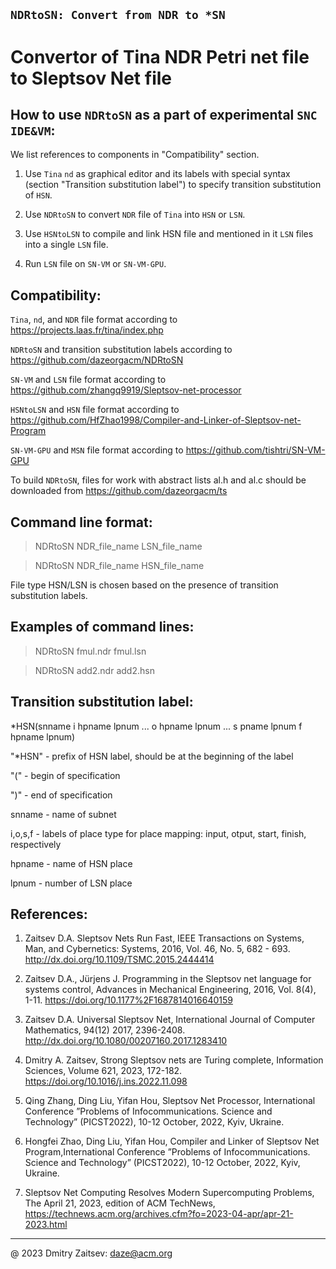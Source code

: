 ## `NDRtoSN: Convert from NDR to *SN`

# Convertor of Tina NDR Petri net file to Sleptsov Net file


How to use `NDRtoSN` as a part of experimental `SNC IDE&VM`:
------------------------------------------------------------

We list references to components in "Compatibility" section.

1) Use `Tina` `nd` as graphical editor and its labels with special syntax (section "Transition substitution label") to specify transition substitution of `HSN`.

2) Use `NDRtoSN` to convert `NDR` file of `Tina` into `HSN` or `LSN`. 

3) Use `HSNtoLSN` to compile and link HSN file and mentioned in it `LSN` files into a single `LSN` file.

4) Run `LSN` file on `SN-VM` or `SN-VM-GPU`.


Compatibility: 
-------------- 

`Tina`, `nd`, and `NDR` file format according to https://projects.laas.fr/tina/index.php

`NDRtoSN` and transition substitution labels according to https://github.com/dazeorgacm/NDRtoSN

`SN-VM` and `LSN` file format according to https://github.com/zhangq9919/Sleptsov-net-processor

`HSNtoLSN` and `HSN` file format according to https://github.com/HfZhao1998/Compiler-and-Linker-of-Sleptsov-net-Program

`SN-VM-GPU` and `MSN` file format according to https://github.com/tishtri/SN-VM-GPU

To build `NDRtoSN`, files for work with abstract lists al.h and al.c should be downloaded from https://github.com/dazeorgacm/ts


Command line format: 
-------------------- 

   >NDRtoSN NDR_file_name LSN_file_name 
   
   >NDRtoSN NDR_file_name HSN_file_name 
   
File type HSN/LSN is chosen based on the presence of transition substitution labels.
   
   
Examples of command lines: 
-------------------------- 

   >NDRtoSN fmul.ndr fmul.lsn
   
   >NDRtoSN add2.ndr add2.hsn
  
  
Transition substitution label:
------------------------------

*HSN(snname i hpname lpnum ... o hpname lpnum ... s pname lpnum f hpname lpnum)

"*HSN" - prefix of HSN label, should be at the beginning of the label

"(" - begin of specification

")" - end of specification

snname - name of subnet

i,o,s,f - labels of place type for place mapping: input, otput, start, finish, respectively

hpname - name of HSN place

lpnum - number of LSN place
   
   
References: 
----------- 
1. Zaitsev D.A. Sleptsov Nets Run Fast, IEEE Transactions on Systems, Man, and Cybernetics: Systems, 2016, Vol. 46, No. 5, 682 - 693. http://dx.doi.org/10.1109/TSMC.2015.2444414

2. Zaitsev D.A., Jürjens J. Programming in the Sleptsov net language for systems control, Advances in Mechanical Engineering, 2016, Vol. 8(4), 1-11. https://doi.org/10.1177%2F1687814016640159

3. Zaitsev D.A. Universal Sleptsov Net, International Journal of Computer Mathematics, 94(12) 2017, 2396-2408. http://dx.doi.org/10.1080/00207160.2017.1283410

4. Dmitry A. Zaitsev, Strong Sleptsov nets are Turing complete, Information Sciences, Volume 621, 2023, 172-182. https://doi.org/10.1016/j.ins.2022.11.098

5. Qing Zhang, Ding Liu, Yifan Hou, Sleptsov Net Processor, International Conference ”Problems of Infocommunications. Science and Technology” (PICST2022), 10-12 October, 2022, Kyiv, Ukraine.

6. Hongfei Zhao, Ding Liu, Yifan Hou, Compiler and Linker of Sleptsov Net Program,International Conference ”Problems of Infocommunications. Science and Technology” (PICST2022), 10-12 October, 2022, Kyiv, Ukraine.

7. Sleptsov Net Computing Resolves Modern Supercomputing Problems, The April 21, 2023, edition of ACM TechNews, https://technews.acm.org/archives.cfm?fo=2023-04-apr/apr-21-2023.html

----------------------------------------------------------------------- 
@ 2023 Dmitry Zaitsev: daze@acm.org 
